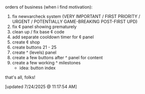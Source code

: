 orders of business (when i find motivation):
1. fix newvarcheck system (VERY IMPORTANT / FIRST PRIORITY / URGENT / POTENTIALLY GAME-BREAKING POST-FIRST UPD)
2. fix &cent; panel showing prematurely
3. clean up / fix base &cent; code
4. add separate cooldown timer for &cent; panel
5. create &cent; shop
6. create buttons 21 - 25
7. create ^ (levels) panel
8. create a few buttons after ^ panel for content
9. create a few working ^ milestones
   - idea: button index

that's all, folks!

[updated 7/24/2025 @ 11:17:54 AM]
